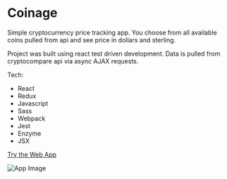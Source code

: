 # Coinage
Simple cryptocurrency price tracking app. You choose from all 
available coins pulled from api and see price in dollars and sterling.

Project was built using react test driven development. Data is pulled 
from cryptocompare api via async AJAX requests.

Tech: 
- React
- Redux
- Javascript
- Sass
- Webpack
- Jest
- Enzyme
- JSX

[Try the Web App](https://charlietaylorcoder.com/coinage/)

![App Image](https://charlietaylorcoder.com/assets/img/portfolio-coinage.jpg)